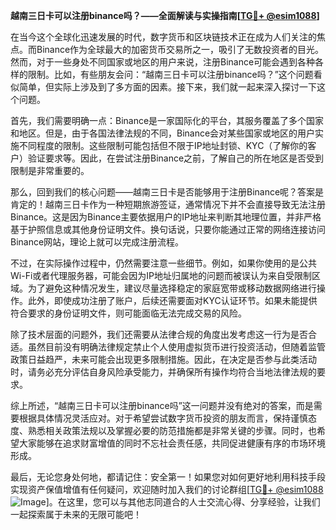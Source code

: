 **越南三日卡可以注册binance吗？——全面解读与实操指南[[TG💪+ @esim1088](https://t.me/s/esim1088)]**

在当今这个全球化迅速发展的时代，数字货币和区块链技术正在成为人们关注的焦点。而Binance作为全球最大的加密货币交易所之一，吸引了无数投资者的目光。然而，对于一些身处不同国家或地区的用户来说，注册Binance可能会遇到各种各样的限制。比如，有些朋友会问：“越南三日卡可以注册binance吗？”这个问题看似简单，但实际上涉及到了多方面的因素。接下来，我们就一起来深入探讨一下这个问题。

首先，我们需要明确一点：Binance是一家国际化的平台，其服务覆盖了多个国家和地区。但是，由于各国法律法规的不同，Binance会对某些国家或地区的用户实施不同程度的限制。这些限制可能包括但不限于IP地址封锁、KYC（了解你的客户）验证要求等。因此，在尝试注册Binance之前，了解自己的所在地区是否受到限制是非常重要的。

那么，回到我们的核心问题——越南三日卡是否能够用于注册Binance呢？答案是肯定的！越南三日卡作为一种短期旅游签证，通常情况下并不会直接导致无法注册Binance。这是因为Binance主要依据用户的IP地址来判断其地理位置，并非严格基于护照信息或其他身份证明文件。换句话说，只要你能通过正常的网络连接访问Binance网站，理论上就可以完成注册流程。

不过，在实际操作过程中，仍然需要注意一些细节。例如，如果你使用的是公共Wi-Fi或者代理服务器，可能会因为IP地址归属地的问题而被误认为来自受限制区域。为了避免这种情况发生，建议尽量选择稳定的家庭宽带或移动数据网络进行操作。此外，即使成功注册了账户，后续还需要面对KYC认证环节。如果未能提供符合要求的身份证明文件，则可能面临无法完成交易的风险。

除了技术层面的问题外，我们还需要从法律合规的角度出发考虑这一行为是否合适。虽然目前没有明确法律规定禁止个人使用虚拟货币进行投资活动，但随着监管政策日益趋严，未来可能会出现更多限制措施。因此，在决定是否参与此类活动时，请务必充分评估自身风险承受能力，并确保所有操作均符合当地法律法规的要求。

综上所述，“越南三日卡可以注册binance吗”这一问题并没有绝对的答案，而是需要根据具体情况灵活应对。对于希望尝试数字货币投资的朋友而言，保持谨慎态度、熟悉相关政策法规以及掌握必要的防范措施都是非常关键的步骤。同时，也希望大家能够在追求财富增值的同时不忘社会责任感，共同促进健康有序的市场环境形成。

最后，无论您身处何地，都请记住：安全第一！如果您对如何更好地利用科技手段实现资产保值增值有任何疑问，欢迎随时加入我们的讨论群组[[TG💪+ @esim1088](https://t.me/s/esim1088) ![Image](https://i.postimg.cc/4NQfJmqS/Snipaste-2025-05-13-00-14-12.png)]。在这里，您可以与其他志同道合的人士交流心得、分享经验，让我们一起探索属于未来的无限可能吧！